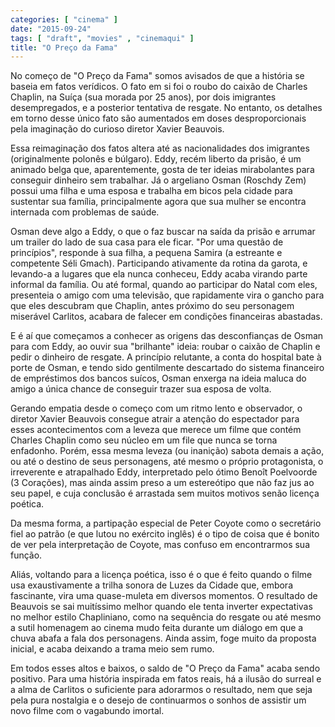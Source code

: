 ```yaml
---
categories: [ "cinema" ]
date: "2015-09-24"
tags: [ "draft", "movies" , "cinemaqui" ]
title: "O Preço da Fama"
---
```

No começo de "O Preço da Fama" somos avisados de que a história
se baseia em fatos verídicos. O fato em si foi o roubo do caixão de
Charles Chaplin, na Suíça (sua morada por 25 anos), por dois imigrantes
desempregados, e a posterior tentativa de resgate. No entanto, os detalhes
em torno desse único fato são aumentados em doses desproporcionais
pela imaginação do curioso diretor Xavier Beauvois.

Essa reimaginação dos fatos altera até as nacionalidades dos imigrantes
(originalmente polonês e búlgaro). Eddy, recém liberto da prisão,
é um animado belga que, aparentemente, gosta de ter ideias mirabolantes
para conseguir dinheiro sem trabalhar. Já o argeliano Osman (Roschdy
Zem) possui uma filha e uma esposa e trabalha em bicos pela cidade para
sustentar sua família, principalmente agora que sua mulher se encontra
internada com problemas de saúde.

Osman deve algo a Eddy, o que o faz buscar na saída da prisão e arrumar
um trailer do lado de sua casa para ele ficar. "Por uma questão de
princípios", responde à sua filha, a pequena Samira (a estreante e
competente Séli Gmach). Participando ativamente da rotina da garota,
e levando-a a lugares que ela nunca conheceu, Eddy acaba virando parte
informal da família. Ou até formal, quando ao participar do Natal
com eles, presenteia o amigo com uma televisão, que rapidamente vira
o gancho para que eles descubram que Chaplin, antes próximo do seu
personagem miserável Carlitos, acabara de falecer em condições
financeiras abastadas.

E é aí que começamos a conhecer as origens das desconfianças de Osman
para com Eddy, ao ouvir sua "brilhante" ideia: roubar o caixão de Chaplin
e pedir o dinheiro de resgate. A princípio relutante, a conta do hospital
bate à porte de Osman, e tendo sido gentilmente descartado do sistema
financeiro de empréstimos dos bancos suícos, Osman enxerga na ideia
maluca do amigo a única chance de conseguir trazer sua esposa de volta.

Gerando empatia desde o começo com um ritmo lento e observador, o
diretor Xavier Beauvois consegue atrair a atenção do espectador para
esses acontecimentos com a leveza que merece um filme que contém Charles
Chaplin como seu núcleo em um file que nunca se torna enfadonho. Porém,
essa mesma leveza (ou inanição) sabota demais a ação, ou até
o destino de seus personagens, até mesmo o próprio protagonista,
o irreverente e atrapalhado Eddy, interpretado pelo ótimo Benoît
Poelvoorde (3 Corações), mas ainda assim preso a um estereótipo que
não faz jus ao seu papel, e cuja conclusão é arrastada sem muitos
motivos senão licença poética.

Da mesma forma, a partipação especial de Peter Coyote como o secretário
fiel ao patrão (e que lutou no exército inglês) é o tipo de coisa
que é bonito de ver pela interpretação de Coyote, mas confuso em
encontrarmos sua função.

Aliás, voltando para a licença poética, isso é o que é feito quando
o filme usa exaustivamente a trilha sonora de Luzes da Cidade que, embora
fascinante, vira uma quase-muleta em diversos momentos. O resultado de
Beauvois se sai muitíssimo melhor quando ele tenta inverter expectativas
no melhor estilo Chapliniano, como na sequência do resgate ou até mesmo
a sutil homenagem ao cinema mudo feita durante um diálogo em que a chuva
abafa a fala dos personagens. Ainda assim, foge muito da proposta inicial,
e acaba deixando a trama meio sem rumo.

Em todos esses altos e baixos, o saldo de "O Preço da Fama" acaba sendo
positivo. Para uma história inspirada em fatos reais, há a ilusão do
surreal e a alma de Carlitos o suficiente para adorarmos o resultado,
nem que seja pela pura nostalgia e o desejo de continuarmos o sonhos de
assistir um novo filme com o vagabundo imortal.
